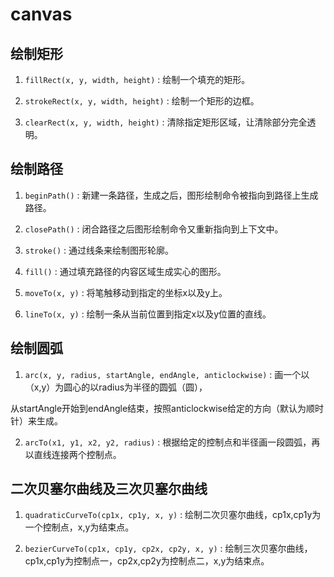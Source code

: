 # canvas

## 绘制矩形

1. `fillRect(x, y, width, height)` : 绘制一个填充的矩形。

2. `strokeRect(x, y, width, height)` : 绘制一个矩形的边框。

3. `clearRect(x, y, width, height)` : 清除指定矩形区域，让清除部分完全透明。

## 绘制路径

1. `beginPath()` : 新建一条路径，生成之后，图形绘制命令被指向到路径上生成路径。

2. `closePath()` : 闭合路径之后图形绘制命令又重新指向到上下文中。

3. `stroke()` : 通过线条来绘制图形轮廓。

4. `fill()` : 通过填充路径的内容区域生成实心的图形。

5. `moveTo(x, y)` : 将笔触移动到指定的坐标x以及y上。

6. `lineTo(x, y)` : 绘制一条从当前位置到指定x以及y位置的直线。

## 绘制圆弧

1. `arc(x, y, radius, startAngle, endAngle, anticlockwise)`  : 画一个以（x,y）为圆心的以radius为半径的圆弧（圆），

从startAngle开始到endAngle结束，按照anticlockwise给定的方向（默认为顺时针）来生成。

2. `arcTo(x1, y1, x2, y2, radius)` : 根据给定的控制点和半径画一段圆弧，再以直线连接两个控制点。

## 二次贝塞尔曲线及三次贝塞尔曲线

1. `quadraticCurveTo(cp1x, cp1y, x, y)` : 绘制二次贝塞尔曲线，cp1x,cp1y为一个控制点，x,y为结束点。

2. `bezierCurveTo(cp1x, cp1y, cp2x, cp2y, x, y)` : 绘制三次贝塞尔曲线，cp1x,cp1y为控制点一，cp2x,cp2y为控制点二，x,y为结束点。
